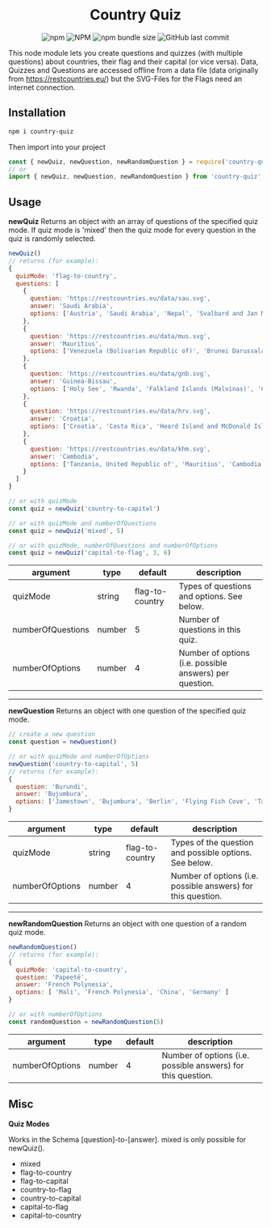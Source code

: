 <div align="center">

  <h1>Country Quiz</h1>

![npm](https://img.shields.io/npm/v/country-quiz) ![NPM](https://img.shields.io/npm/l/country-quiz) ![npm bundle size](https://img.shields.io/bundlephobia/min/country-quiz?label=size) ![GitHub last commit](https://img.shields.io/github/last-commit/nicograef/country-quiz)

</div>

This node module lets you create questions and quizzes (with multiple questions) about countries, their flag and their capital (or vice versa).
Data, Quizzes and Questions are accessed offline from a data file (data originally from https://restcountries.eu/) but the SVG-Files for the Flags need an internet connection.

## Installation

```sh
npm i country-quiz
```

Then import into your project

```javascript
const { newQuiz, newQuestion, newRandomQuestion } = require('country-quiz')
// or
import { newQuiz, newQuestion, newRandomQuestion } from 'country-quiz'
```

## Usage

**newQuiz**
Returns an object with an array of questions of the specified quiz mode.
If quiz mode is 'mixed' then the quiz mode for every question in the quiz is randomly selected.

```javascript
newQuiz()
// returns (for example):
{
  quizMode: 'flag-to-country',
  questions: [
    {
      question: 'https://restcountries.eu/data/sau.svg',
      answer: 'Saudi Arabia',
      options: ['Austria', 'Saudi Arabia', 'Nepal', 'Svalbard and Jan Mayen']
    },
    {
      question: 'https://restcountries.eu/data/mus.svg',
      answer: 'Mauritius',
      options: ['Venezuela (Bolivarian Republic of)', 'Brunei Darussalam', 'Mauritius', 'Curaçao']
    },
    {
      question: 'https://restcountries.eu/data/gnb.svg',
      answer: 'Guinea-Bissau',
      options: ['Holy See', 'Rwanda', 'Falkland Islands (Malvinas)', 'Guinea-Bissau']
    },
    {
      question: 'https://restcountries.eu/data/hrv.svg',
      answer: 'Croatia',
      options: ['Croatia', 'Costa Rica', 'Heard Island and McDonald Islands', 'Comoros']
    },
    {
      question: 'https://restcountries.eu/data/khm.svg',
      answer: 'Cambodia',
      options: ['Tanzania, United Republic of', 'Mauritius', 'Cambodia', 'Antigua and Barbuda']
    }
  ]
}
```

```javascript
// or with quizMode
const quiz = newQuiz('country-to-capital')

// or with quizMode and numberOfQuestions
const quiz = newQuiz('mixed', 5)

// or with quizMode, numberOfQuestions and numberOfOptions
const quiz = newQuiz('capital-to-flag', 3, 6)
```

| argument          | type   | default         | description                                             |
| ----------------- | ------ | --------------- | ------------------------------------------------------- |
| quizMode          | string | flag-to-country | Types of questions and options. See below.              |
| numberOfQuestions | number | 5               | Number of questions in this quiz.                       |
| numberOfOptions   | number | 4               | Number of options (i.e. possible answers) per question. |

---

**newQuestion**
Returns an object with one question of the specified quiz mode.

```javascript
// create a new question
const question = newQuestion()

// or with quizMode and numberOfOptions
newQuestion('country-to-capital', 5)
// returns (for example):
{
  question: 'Burundi',
  answer: 'Bujumbura',
  options: ['Jamestown', 'Bujumbura', 'Berlin', 'Flying Fish Cove', 'Taipei']
}
```

| argument        | type   | default         | description                                                  |
| --------------- | ------ | --------------- | ------------------------------------------------------------ |
| quizMode        | string | flag-to-country | Types of the question and possible options. See below.       |
| numberOfOptions | number | 4               | Number of options (i.e. possible answers) for this question. |

---

**newRandomQuestion**
Returns an object with one question of a random quiz mode.

```javascript
newRandomQuestion()
// returns (for example):
{
  quizMode: 'capital-to-country',
  question: 'Papeetē',
  answer: 'French Polynesia',
  options: [ 'Mali', 'French Polynesia', 'China', 'Germany' ]
}

// or with numberOfOptions
const randomQuestion = newRandomQuestion(5)
```

| argument        | type   | default | description                                                  |
| --------------- | ------ | ------- | ------------------------------------------------------------ |
| numberOfOptions | number | 4       | Number of options (i.e. possible answers) for this question. |

## Misc

**Quiz Modes**

Works in the Schema [question]-to-[answer].
mixed is only possible for newQuiz().

- mixed
- flag-to-country
- flag-to-capital
- country-to-flag
- country-to-capital
- capital-to-flag
- capital-to-country
